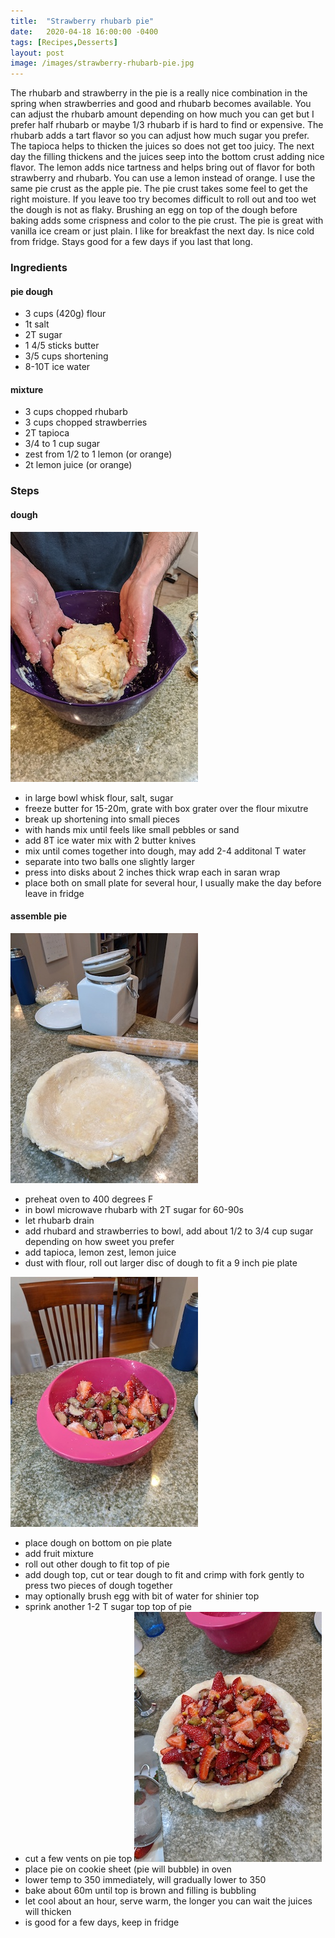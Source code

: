 ```yaml
---
title:  "Strawberry rhubarb pie"
date:   2020-04-18 16:00:00 -0400
tags: [Recipes,Desserts]
layout: post
image: /images/strawberry-rhubarb-pie.jpg
---
```

The rhubarb and strawberry in the pie is a really nice combination in the spring when strawberries and good
and rhubarb becomes available.  You can adjust the rhubarb amount depending on how much you can get but I prefer
half rhubarb or maybe 1/3 rhubarb if is hard to find or expensive.  The rhubarb adds a tart flavor so you can adjust how much
sugar you prefer.  The tapioca helps to thicken the juices so does not get too juicy.  The next day the filling
thickens and the juices seep into the bottom crust adding nice flavor.  The lemon adds nice tartness and helps bring
out of flavor for both strawberry and rhubarb.  You can use a lemon instead of orange.  I use the same pie crust
as the apple pie.  The pie crust takes some feel to get the right moisture.  If you leave too try becomes difficult
to roll out and too wet the dough is not as flaky.  Brushing an egg on top of the dough before baking adds some crispness and color to the pie crust.
The pie is great with vanilla ice cream or just plain.  I like for breakfast the next day.  Is nice cold from fridge. Stays
good for a few days if you last that long.

### Ingredients
#### pie dough
- 3 cups (420g) flour
- 1t salt
- 2T sugar
- 1 4/5 sticks butter
- 3/5 cups shortening
- 8-10T ice water

#### mixture
- 3 cups chopped rhubarb
- 3 cups chopped strawberries
- 2T tapioca
- 3/4 to 1 cup sugar
- zest from 1/2 to 1 lemon (or orange)
- 2t lemon juice (or orange)

### Steps
#### dough
![pie crust](/images/strawberry-rhubarb-pie1.jpg)

- in large bowl whisk flour, salt, sugar
- freeze butter for 15-20m, grate with box grater over the flour mixutre
- break up shortening into small pieces
- with hands mix until feels like small pebbles or sand
- add 8T ice water mix with 2 butter knives
- mix until comes together into dough, may add 2-4 additonal T water
- separate into two balls one slightly larger
- press into disks about 2 inches thick wrap each in saran wrap
- place both on small plate for several hour, I usually make the day before leave in fridge

#### assemble pie
![strawberry rhubarb mixture](/images/strawberry-rhubarb-pie2.jpg)

- preheat oven to 400 degrees F
- in bowl microwave rhubarb with 2T sugar for 60-90s
- let rhubarb drain
- add rhubard and strawberries to bowl, add about 1/2 to 3/4 cup sugar depending on how sweet you prefer
- add tapioca, lemon zest, lemon juice
- dust with flour, roll out larger disc of dough to fit a 9 inch pie plate

![strawberry rhubarb mixture](/images/strawberry-rhubarb-pie3.jpg)

- place dough on bottom on pie plate
- add fruit mixture
- roll out other dough to fit top of pie
- add dough top, cut or tear dough to fit and crimp with fork gently to press two pieces of dough together
- may optionally brush egg with bit of water for shinier top
- sprink another 1-2 T sugar top top of pie
- cut a few vents on pie top
![strawberry rhubarb mixture](/images/strawberry-rhubarb-pie4.jpg)
- place pie on cookie sheet (pie will bubble) in oven
- lower temp to 350 immediately, will gradually lower to 350
- bake about 60m until top is brown and filling is bubbling
- let cool about an hour,  serve warm,  the longer you can wait the juices will thicken
- is good for a few days, keep in fridge
